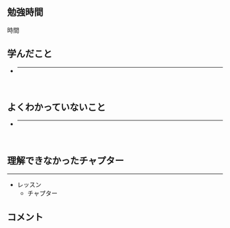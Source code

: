 ## 勉強時間
時間
<!--
時開始
時から時休憩
時終了
-->



## 学んだこと
- ****
<br>
<!-- 複数ある場合は***で区切る -->



## よくわかっていないこと
- ****
<br>
<!-- 複数ある場合は***で区切る -->



## 理解できなかったチャプター
****
- レッスン
  - チャプター



## コメント
